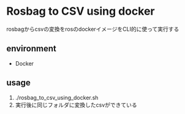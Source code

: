 # Rosbag to CSV using docker
rosbagからcsvの変換をrosのdockerイメージをCLI的に使って実行する

## environment
- Docker

## usage
1. ./rosbag_to_csv_using_docker.sh
2. 実行後に同じフォルダに変換したcsvができている

